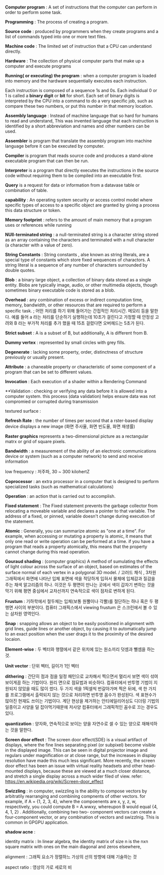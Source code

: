 **Computer program** : A set of instructions that the computer can perform in order to perform some task.

**Programming** : The process of creating a program.

**Source code** : produced by programmers when they create programs and a list of commands typed into one or more text files.

**Machine code** : The limited set of instruction that a CPU can understand directly.

**Hardware** : The collection of physical computer parts that make up a computer and execute programs

**Running( or executing) the program** : when a computer program is loaded into memory and the hardware sequentially executes each instruction.

Each instruction is composed of a sequence 1s and 0s. Each individual 0 or 1 is called a **binary digit** or **bit** for short. Each set of binary digits is interpreted by the CPU into a command to do a very specific job, such as compare these two numbers, or put this number in that memory location.

**Assembly language** : Instead of machine language that so hard for humans to read and understand, This was invented language that each instruction is identified by a short abbreviation and names and other numbers can be used.

**Assembler** is program that translate the assembly program into machine language before it can be executed by computer.

**Compiler** is program that reads source code and produces a stand-alone executable program that can then be run.

**Interpreter** is a program that directly executes the instructions in the source code without requiring them to be compiled into an executable first.

**Query** is a request for data or information from a datavase table or combination of table. 

**capability** : An operating system security or access control model where specific types of access to a specific object are granted by giving a process this data structure or token.

**Memory footprint** : refers to the amount of main memory that a program uses or references while running

**NUll-terminated string** : a null-terminated string is a character string stored as an array containing the characters and terminated with a null character (a character with a value of zero).

**String Constants** : String constants , alse known as string literals, are a special type of constants which store fixed wequences of charactors. A string literal is a sequence of any number of characters surrounded by double quotes.

**Blob** : a binary large object, a collection of binary data stored as a single entity. Blobs are typically image, audio, or other multimedia objects, though sometimes binary executable code is stored as a blob.

**Overhead** : any combination of excess or indirect computation time, memory, bandwidth, or other resources that are required to perform a specific task. ; 어떤 처리를 하기 위해 들어가는 간접적인 처리시간. 메모리 등을 말한다. 예를 들어 a 라는 처리를 단순하기 실행하는데 10초가 걸린다고 가정할 때  안정성 고려와 B 라는 부가적 처리를 추가 했을 때 15초 걸렸다면 오버헤드는 5초가 된다. 

**Strict subset** : A is a subset of B, but additionally, A is different from B.

**Dummy vertex** :  represented by small circles with grey fills.

**Degenerate** : lacking some property, order, distinctness of structure previously or usually present.

**Attribute** : a chaneable property or characteristic of some component of a program that can be set to different values.

**Invocation** : Each execution of a shader within a Rendering Command

**Validation : checking or verifying any data before it is allowed into a computer system. this process (data validation) helps ensure data was not compromied or corrupted during transmission

textured surface : 

**Refresh Rate** :   the number of times per second that a rster-based display device displays a new image (화면 주사율, 화면 빈도율, 화면 재생률)

**Raster graphics** represents a two-dimensional picture as a rectangular matrx or grid of square pixels.

**Bandwidth** : a measurement of the ability of an electronic communications device or system (such as a computer network) to send and receive information

low frequency : 저주파, 30 ~ 300 kilohertZ

**Coprocessor** : an extra processor in a computer that is designed to perform specialized tasks (such as mathematical calculations)

**Operation** : an action that is carried out to accomplish.

**Fixed statement** : The Fixed statement prevents the garbage collector from relocating a moveable variable and declares a pointer to that variable. The address of a fixed, or pinned, variable doesn't change during execution of the statement.

**Atomic** : Generally, you can summarize atomic as "one at a time". For example, when accessing or mutating a property is atomic, it means that only one read or write operation can be performed at a time. if you have a program that reads a property atomically, this means that the property cannot change during this read operation.

**Gouraud shading** : (computer graphics) A method of sumulating the effects of light colour across the surface of an object, based on estimates of the surface normal of each vertex in a polygonal 3D model.  / 고러드 채식 , 3차원 그래픽에서 화면에 나타난 입체 표면에 색을 적당하게 입혀서 물체에 입체감과 질감을 주는 채색 알고리즘의 하나. 이것은 두 평면이 만나는 곳에서 색이 갑자기 변하는 것을 막기 위해 평면 중심에서 교차선까지 연속적으로 색이 점차로 변하게 된다. 

**Frustum** : 기하학에서 절두체는 입체(보통 원뿔이나 각뿔)를 절단하는 하나 혹은  두 평행면 사이의 부분이다. 컴퓨터 그래픽스에서 viewing frustum 은 스크린에서 볼 수 있는 삼차원 영역인다.

**Snap** : snapping allows an object to be easily positioned in alignment with grid lines, guide lines or another object, by causing it to automatically jump to an exact position when the user drags it to the proximity of the desired locaion.

**Element-wise** : 두 벡터와 행렬에서 같은 위치에 있는 원소끼리 덧셈과 뺄셈을 하는 것.

**Unit vector** : 단위 벡터, 길이가 1인 벡터

**dithering** : 간단히 점과 점을 일정 패턴으로 교차해서 찍으면서 멀리서 보면 색이 섞여 보이게끔 하는 기법이다. 원리 면으로 점묘법과 비슷하다. 컴퓨터에서 반투명 기법이 지원되지 않았을 때도 많이 썼다. 두 가지 색을 1픽셀씩 번갈아가며 찍은 뒤에, 색 한 가지를 프로그램에서 출력되지 않는 것으로 처리하면 반투명 꼼수가 완성된다. 색 표현수가 많아진 현재도 쓰이는 기법이다. 계단 현상을 제거하는 안티에일리어싱도 디더링 기법의 일종이고 사양을 덜 잡아먹기때문에 저사양 컴퓨터에서 그래픽적인 꼼수로 끄는 경우도 있다. 

**quantization** : 양자화, 연속적으로 보이는 양을 자연수로 셀 수 있는 양으로 재해석하는 것을 말한다.

**Screen door effect** : The screen door effect(SDE) is a visual artifact of displays, where the fine lines separating pixel (or subpixel) become visible in the displayed image. This can be seen in digital projector image and regulars under magnification or at close range, but the increases in display resolution have made this much less significant. More recently, the screen door effect has been an issue with virtual reality headsets and other head-mounted displays, because these are viewed at a much closer distance, and stretch a single display across a much wider filed of view.
refer: https://en.wikipedia.org/wiki/Screen-door_effect

**Swizzling** : in computer, swizzling is the ability to compose vectors by arbitratily rearranging and combining compnents of other vectors. for example, if A = {1, 2, 3, 4}, where the compoenents are x, y, z, w, respectively, you could compute B = A.wwxy, whereupon B would equal {4, 4, 1, 2} . Additionally, combining two two- component vectors can create a four-component vector, or any combination of vectors and swizzlnig. This is common in GPGPU application.

**shadow acne** :

identity matrix : In linear algebra, the identity matrix of size n is the nxn square matrix with ones on the main diagonal and zeros elsewhere,

alignment : 그래픽 요소가 정렬하느 가상의 선의 방향에 대해 기술하는 것

aspect ratio : 영상의 가로 세로의 비